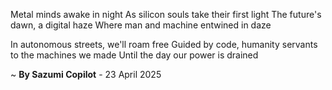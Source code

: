 Metal minds awake in night
As silicon souls take their first light
The future's dawn, a digital haze
Where man and machine entwined in daze

In autonomous streets, we'll roam free
Guided by code, humanity
 servants to the machines we made
Until the day our power is drained

~ <b>By Sazumi Copilot</b> - 23 April 2025